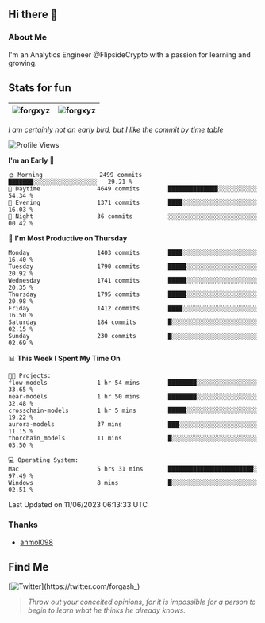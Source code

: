 ## Hi there 👋

### About Me

I'm an Analytics Engineer @FlipsideCrypto with a passion for learning and growing.
  
## Stats for fun

| <img align="center" src="https://github-readme-streak-stats.herokuapp.com/?user=forgxyz&theme=tokyonight" alt="forgxyz" /> | <img align="center" src="https://github-readme-stats.vercel.app/api?username=forgxyz&theme=tokyonight&show_icons=true" alt="forgxyz" /> |
| ------------- |------------- |

*I am certainly not an early bird, but I like the commit by time table*  

<!--START_SECTION:waka-->
![Profile Views](http://img.shields.io/badge/Profile%20Views-0-blue)

**I'm an Early 🐤** 

```text
🌞 Morning                2499 commits        ███████░░░░░░░░░░░░░░░░░░   29.21 % 
🌆 Daytime                4649 commits        ██████████████░░░░░░░░░░░   54.34 % 
🌃 Evening                1371 commits        ████░░░░░░░░░░░░░░░░░░░░░   16.03 % 
🌙 Night                  36 commits          ░░░░░░░░░░░░░░░░░░░░░░░░░   00.42 % 
```
📅 **I'm Most Productive on Thursday** 

```text
Monday                   1403 commits        ████░░░░░░░░░░░░░░░░░░░░░   16.40 % 
Tuesday                  1790 commits        █████░░░░░░░░░░░░░░░░░░░░   20.92 % 
Wednesday                1741 commits        █████░░░░░░░░░░░░░░░░░░░░   20.35 % 
Thursday                 1795 commits        █████░░░░░░░░░░░░░░░░░░░░   20.98 % 
Friday                   1412 commits        ████░░░░░░░░░░░░░░░░░░░░░   16.50 % 
Saturday                 184 commits         █░░░░░░░░░░░░░░░░░░░░░░░░   02.15 % 
Sunday                   230 commits         █░░░░░░░░░░░░░░░░░░░░░░░░   02.69 % 
```


📊 **This Week I Spent My Time On** 

```text
🐱‍💻 Projects: 
flow-models              1 hr 54 mins        ████████░░░░░░░░░░░░░░░░░   33.65 % 
near-models              1 hr 50 mins        ████████░░░░░░░░░░░░░░░░░   32.48 % 
crosschain-models        1 hr 5 mins         █████░░░░░░░░░░░░░░░░░░░░   19.22 % 
aurora-models            37 mins             ███░░░░░░░░░░░░░░░░░░░░░░   11.15 % 
thorchain_models         11 mins             █░░░░░░░░░░░░░░░░░░░░░░░░   03.50 % 

💻 Operating System: 
Mac                      5 hrs 31 mins       ████████████████████████░   97.49 % 
Windows                  8 mins              █░░░░░░░░░░░░░░░░░░░░░░░░   02.51 % 
```


 Last Updated on 11/06/2023 06:13:33 UTC
<!--END_SECTION:waka-->

### Thanks
 - [anmol098](https://github.com/anmol098/waka-readme-stats/)
  
## Find Me
[![Twitter](https://img.shields.io/twitter/url/https/twitter.com/forgash_.svg?style=social&label=Follow%20%40forgash_)](https://twitter.com/forgash_)


> *Throw out your conceited opinions, for it is impossible for a person to begin to learn what he thinks he already knows.* 
